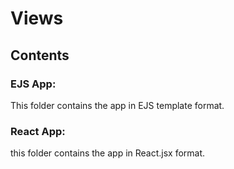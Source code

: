 # Views

## Contents

### EJS App:
  This folder contains the app in EJS template format.

### React App:
  this  folder contains the app in React.jsx format.

